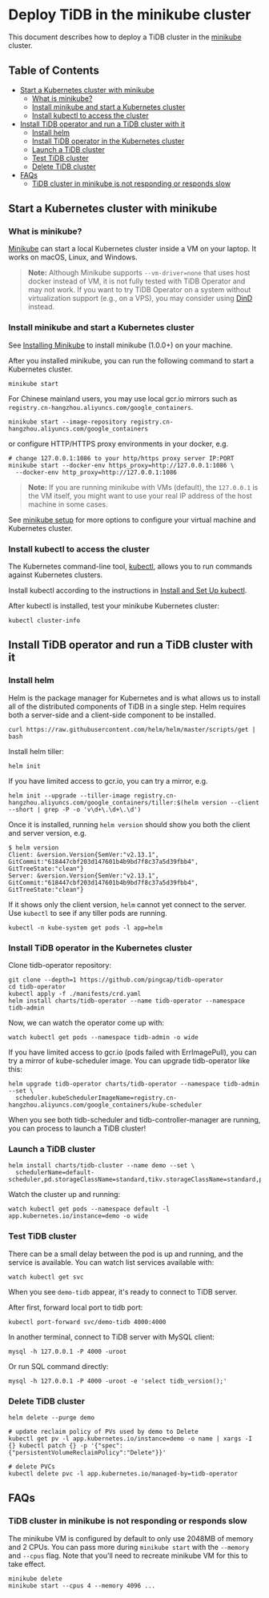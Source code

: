 # Deploy TiDB in the minikube cluster

This document describes how to deploy a TiDB cluster in the [minikube](https://kubernetes.io/docs/setup/minikube/) cluster.

## Table of Contents

- [Start a Kubernetes cluster with minikube](#start-a-kubernetes-cluster-with-minikube)
  * [What is minikube?](#what-is-minikube)
  * [Install minikube and start a Kubernetes cluster](#install-minikube-and-start-a-kubernetes-cluster)
  * [Install kubectl to access the cluster](#install-kubectl-to-access-the-cluster)
- [Install TiDB operator and run a TiDB cluster with it](#install-tidb-operator-and-run-a-tidb-cluster-with-it)
  * [Install helm](#install-helm)
  * [Install TiDB operator in the Kubernetes cluster](#install-tidb-operator-in-the-kubernetes-cluster)
  * [Launch a TiDB cluster](#launch-a-tidb-cluster)
  * [Test TiDB cluster](#test-tidb-cluster)
  * [Delete TiDB cluster](#delete-tidb-cluster)
- [FAQs](#faqs)
  * [TiDB cluster in minikube is not responding or responds slow](#tidb-cluster-in-minikube-is-not-responding-or-responds-slow)

## Start a Kubernetes cluster with minikube

### What is minikube?

[Minikube](https://kubernetes.io/docs/setup/minikube/) can start a local
Kubernetes cluster inside a VM on your laptop. It works on macOS, Linux, and
Windows.

> **Note:** Although Minikube supports `--vm-driver=none` that uses host docker instead of VM, it is not fully tested with TiDB Operator and may not work. If you want to try TiDB Operator on a system without virtualization support (e.g., on a VPS), you may consider using [DinD](local-dind-tutorial.md) instead.

### Install minikube and start a Kubernetes cluster

See [Installing Minikube](https://kubernetes.io/docs/tasks/tools/install-minikube/) to install
minikube (1.0.0+) on your machine.

After you installed minikube, you can run the following command to start a
Kubernetes cluster.

```
minikube start
```

For Chinese mainland users, you may use local gcr.io mirrors such as
`registry.cn-hangzhou.aliyuncs.com/google_containers`.

```
minikube start --image-repository registry.cn-hangzhou.aliyuncs.com/google_containers
```

or configure HTTP/HTTPS proxy environments in your docker, e.g.

```
# change 127.0.0.1:1086 to your http/https proxy server IP:PORT
minikube start --docker-env https_proxy=http://127.0.0.1:1086 \
  --docker-env http_proxy=http://127.0.0.1:1086
```

> **Note:** If you are running minikube with VMs (default), the `127.0.0.1` is the VM itself, you might want to use your real IP address of the host machine in some cases.

See [minikube setup](https://kubernetes.io/docs/setup/minikube/) for more options to
configure your virtual machine and Kubernetes cluster.

### Install kubectl to access the cluster

The Kubernetes command-line tool,
[kubectl](https://kubernetes.io/docs/user-guide/kubectl/), allows you to run
commands against Kubernetes clusters.

Install kubectl according to the instructions in [Install and Set Up kubectl](https://kubernetes.io/docs/tasks/tools/install-kubectl/).

After kubectl is installed, test your minikube Kubernetes cluster:

```
kubectl cluster-info
```

## Install TiDB operator and run a TiDB cluster with it

### Install helm

Helm is the package manager for Kubernetes and is what allows us to install all of the distributed components of TiDB in a single step. Helm requires both a server-side and a client-side component to be installed.

```
curl https://raw.githubusercontent.com/helm/helm/master/scripts/get | bash
```

Install helm tiller:

```
helm init
```

If you have limited access to gcr.io, you can try a mirror, e.g.

```
helm init --upgrade --tiller-image registry.cn-hangzhou.aliyuncs.com/google_containers/tiller:$(helm version --client --short | grep -P -o 'v\d+\.\d+\.\d')
```

Once it is installed, running `helm version` should show you both the client
and server version, e.g.

```
$ helm version
Client: &version.Version{SemVer:"v2.13.1",
GitCommit:"618447cbf203d147601b4b9bd7f8c37a5d39fbb4", GitTreeState:"clean"}
Server: &version.Version{SemVer:"v2.13.1",
GitCommit:"618447cbf203d147601b4b9bd7f8c37a5d39fbb4", GitTreeState:"clean"}
```

If it shows only the client version, `helm` cannot yet connect to the server. Use
`kubectl` to see if any tiller pods are running.

```
kubectl -n kube-system get pods -l app=helm
```

### Install TiDB operator in the Kubernetes cluster

Clone tidb-operator repository:

```
git clone --depth=1 https://github.com/pingcap/tidb-operator
cd tidb-operator
kubectl apply -f ./manifests/crd.yaml
helm install charts/tidb-operator --name tidb-operator --namespace tidb-admin
```

Now, we can watch the operator come up with:

```
watch kubectl get pods --namespace tidb-admin -o wide
```

If you have limited access to gcr.io (pods failed with ErrImagePull), you can
try a mirror of kube-scheduler image. You can upgrade tidb-operator like this:

```
helm upgrade tidb-operator charts/tidb-operator --namespace tidb-admin --set \
  scheduler.kubeSchedulerImageName=registry.cn-hangzhou.aliyuncs.com/google_containers/kube-scheduler
```

When you see both tidb-scheduler and tidb-controller-manager are running, you
can process to launch a TiDB cluster!

### Launch a TiDB cluster

```
helm install charts/tidb-cluster --name demo --set \
  schedulerName=default-scheduler,pd.storageClassName=standard,tikv.storageClassName=standard,pd.replicas=1,tikv.replicas=1,tidb.replicas=1
```

Watch the cluster up and running:

```
watch kubectl get pods --namespace default -l app.kubernetes.io/instance=demo -o wide
```

### Test TiDB cluster

There can be a small delay between the pod is up and running, and the service
is available. You can watch list services available with:

```
watch kubectl get svc
```

When you see `demo-tidb` appear, it's ready to connect to TiDB server.

After first, forward local port to tidb port:

```
kubectl port-forward svc/demo-tidb 4000:4000
```

In another terminal, connect to TiDB server with MySQL client:

```
mysql -h 127.0.0.1 -P 4000 -uroot
```

Or run SQL command directly:

```
mysql -h 127.0.0.1 -P 4000 -uroot -e 'select tidb_version();'
```

### Delete TiDB cluster

```
helm delete --purge demo

# update reclaim policy of PVs used by demo to Delete
kubectl get pv -l app.kubernetes.io/instance=demo -o name | xargs -I {} kubectl patch {} -p '{"spec":{"persistentVolumeReclaimPolicy":"Delete"}}'

# delete PVCs
kubectl delete pvc -l app.kubernetes.io/managed-by=tidb-operator
```

## FAQs

### TiDB cluster in minikube is not responding or responds slow

The minikube VM is configured by default to only use 2048MB of memory and 2
CPUs. You can pass more during `minikube start` with the `--memory` and `--cpus` flag.
Note that you'll need to recreate minikube VM for this to take effect.

```
minikube delete
minikube start --cpus 4 --memory 4096 ...
```
